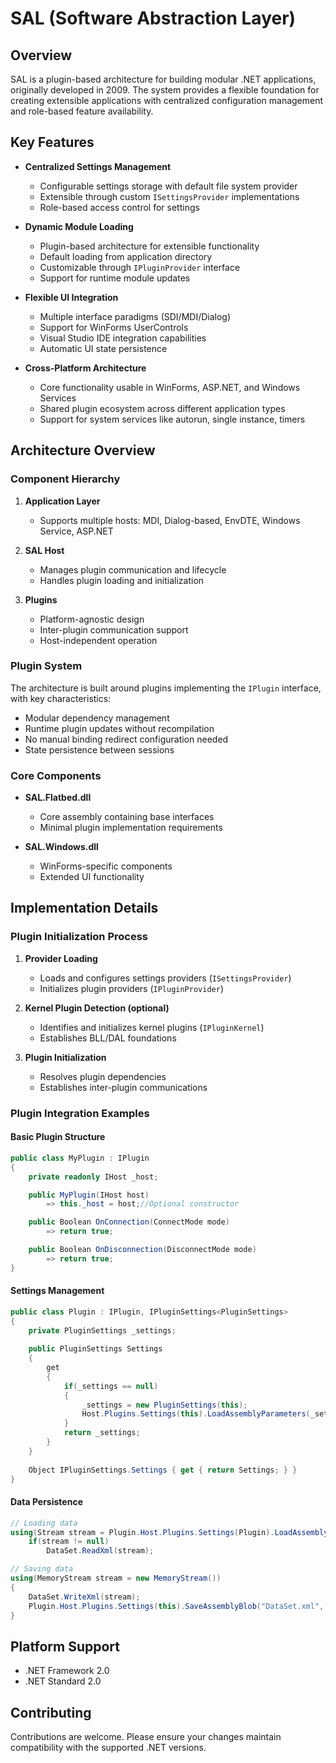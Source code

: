 # SAL (Software Abstraction Layer)

## Overview

SAL is a plugin-based architecture for building modular .NET applications, originally developed in 2009. The system provides a flexible foundation for creating extensible applications with centralized configuration management and role-based feature availability.

## Key Features

- **Centralized Settings Management**
  - Configurable settings storage with default file system provider
  - Extensible through custom `ISettingsProvider` implementations
  - Role-based access control for settings

- **Dynamic Module Loading**
  - Plugin-based architecture for extensible functionality
  - Default loading from application directory
  - Customizable through `IPluginProvider` interface
  - Support for runtime module updates

- **Flexible UI Integration**
  - Multiple interface paradigms (SDI/MDI/Dialog)
  - Support for WinForms UserControls
  - Visual Studio IDE integration capabilities
  - Automatic UI state persistence

- **Cross-Platform Architecture**
  - Core functionality usable in WinForms, ASP.NET, and Windows Services
  - Shared plugin ecosystem across different application types
  - Support for system services like autorun, single instance, timers

## Architecture Overview

### Component Hierarchy

1. **Application Layer**
   - Supports multiple hosts: MDI, Dialog-based, EnvDTE, Windows Service, ASP.NET

2. **SAL Host**
   - Manages plugin communication and lifecycle
   - Handles plugin loading and initialization

3. **Plugins**
   - Platform-agnostic design
   - Inter-plugin communication support
   - Host-independent operation

### Plugin System

The architecture is built around plugins implementing the `IPlugin` interface, with key characteristics:

- Modular dependency management
- Runtime plugin updates without recompilation
- No manual binding redirect configuration needed
- State persistence between sessions

### Core Components

- **SAL.Flatbed.dll**
  - Core assembly containing base interfaces
  - Minimal plugin implementation requirements

- **SAL.Windows.dll**
  - WinForms-specific components
  - Extended UI functionality

## Implementation Details

### Plugin Initialization Process

1. **Provider Loading**
   - Loads and configures settings providers (`ISettingsProvider`)
   - Initializes plugin providers (`IPluginProvider`)

2. **Kernel Plugin Detection  (optional)**
   - Identifies and initializes kernel plugins (`IPluginKernel`)
   - Establishes BLL/DAL foundations

3. **Plugin Initialization**
   - Resolves plugin dependencies
   - Establishes inter-plugin communications

### Plugin Integration Examples

#### Basic Plugin Structure
```csharp
public class MyPlugin : IPlugin
{
    private readonly IHost _host;

    public MyPlugin(IHost host)
        => this._host = host;//Optional constructor

    public Boolean OnConnection(ConnectMode mode)
        => return true;

    public Boolean OnDisconnection(DisconnectMode mode)
        => return true;
}
```

#### Settings Management

```csharp
public class Plugin : IPlugin, IPluginSettings<PluginSettings>
{
    private PluginSettings _settings;
    
    public PluginSettings Settings
    {
        get
        {
            if(_settings == null)
            {
                _settings = new PluginSettings(this);
                Host.Plugins.Settings(this).LoadAssemblyParameters(_settings);
            }
            return _settings;
        }
    }
    
    Object IPluginSettings.Settings { get { return Settings; } }
}
```

#### Data Persistence

```csharp
// Loading data
using(Stream stream = Plugin.Host.Plugins.Settings(Plugin).LoadAssemblyBlob("DataSet.xml"))
    if(stream != null)
        DataSet.ReadXml(stream);

// Saving data
using(MemoryStream stream = new MemoryStream())
{
    DataSet.WriteXml(stream);
    Plugin.Host.Plugins.Settings(this).SaveAssemblyBlob("DataSet.xml", stream);
}
```

## Platform Support

- .NET Framework 2.0
- .NET Standard 2.0

## Contributing

Contributions are welcome. Please ensure your changes maintain compatibility with the supported .NET versions.